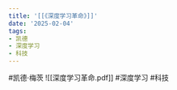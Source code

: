 ```yaml
---
title: '[[《深度学习革命》]]'
date: '2025-02-04'
tags:
- 凯德
- 深度学习
- 科技
---
```

#凯德·梅茨
![[深度学习革命.pdf]]
#深度学习 #科技
